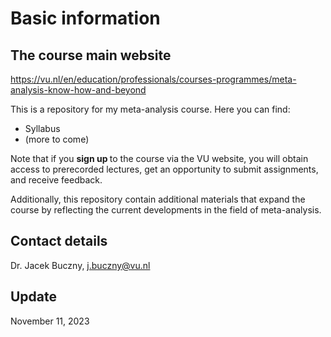 # Basic information

## The course main website
https://vu.nl/en/education/professionals/courses-programmes/meta-analysis-know-how-and-beyond

This is a repository for my meta-analysis course. Here you can find:
- Syllabus
- (more to come)

Note that if you <b> sign up </b> to the course via the VU website, you will obtain access to prerecorded lectures, get an opportunity to submit assignments, and receive feedback.

Additionally, this repository contain additional materials that expand the course by reflecting the current developments in the field of meta-analysis.

## Contact details
Dr. Jacek Buczny, j.buczny@vu.nl

## Update
November 11, 2023
